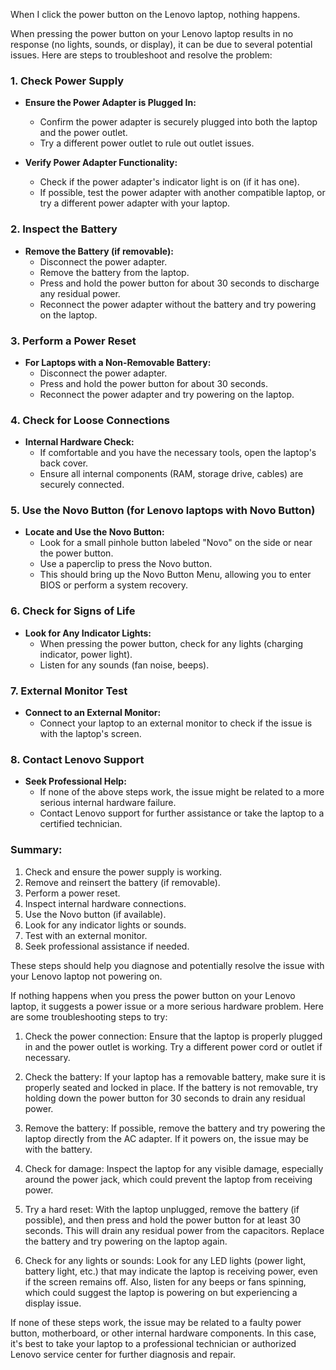 When I click the power button on the Lenovo laptop, nothing happens.

When pressing the power button on your Lenovo laptop results in no response (no lights, sounds, or display), it can be due to several potential issues. Here are steps to troubleshoot and resolve the problem:

### 1. Check Power Supply
- **Ensure the Power Adapter is Plugged In:**
  - Confirm the power adapter is securely plugged into both the laptop and the power outlet.
  - Try a different power outlet to rule out outlet issues.

- **Verify Power Adapter Functionality:**
  - Check if the power adapter's indicator light is on (if it has one).
  - If possible, test the power adapter with another compatible laptop, or try a different power adapter with your laptop.

### 2. Inspect the Battery
- **Remove the Battery (if removable):**
  - Disconnect the power adapter.
  - Remove the battery from the laptop.
  - Press and hold the power button for about 30 seconds to discharge any residual power.
  - Reconnect the power adapter without the battery and try powering on the laptop.

### 3. Perform a Power Reset
- **For Laptops with a Non-Removable Battery:**
  - Disconnect the power adapter.
  - Press and hold the power button for about 30 seconds.
  - Reconnect the power adapter and try powering on the laptop.

### 4. Check for Loose Connections
- **Internal Hardware Check:**
  - If comfortable and you have the necessary tools, open the laptop's back cover.
  - Ensure all internal components (RAM, storage drive, cables) are securely connected.

### 5. Use the Novo Button (for Lenovo laptops with Novo Button)
- **Locate and Use the Novo Button:**
  - Look for a small pinhole button labeled "Novo" on the side or near the power button.
  - Use a paperclip to press the Novo button.
  - This should bring up the Novo Button Menu, allowing you to enter BIOS or perform a system recovery.

### 6. Check for Signs of Life
- **Look for Any Indicator Lights:**
  - When pressing the power button, check for any lights (charging indicator, power light).
  - Listen for any sounds (fan noise, beeps).

### 7. External Monitor Test
- **Connect to an External Monitor:**
  - Connect your laptop to an external monitor to check if the issue is with the laptop's screen.

### 8. Contact Lenovo Support
- **Seek Professional Help:**
  - If none of the above steps work, the issue might be related to a more serious internal hardware failure.
  - Contact Lenovo support for further assistance or take the laptop to a certified technician.

### Summary:
1. Check and ensure the power supply is working.
2. Remove and reinsert the battery (if removable).
3. Perform a power reset.
4. Inspect internal hardware connections.
5. Use the Novo button (if available).
6. Look for any indicator lights or sounds.
7. Test with an external monitor.
8. Seek professional assistance if needed.

These steps should help you diagnose and potentially resolve the issue with your Lenovo laptop not powering on.

If nothing happens when you press the power button on your Lenovo laptop, it suggests a power issue or a more serious hardware problem. Here are some troubleshooting steps to try:

1. Check the power connection: Ensure that the laptop is properly plugged in and the power outlet is working. Try a different power cord or outlet if necessary.

2. Check the battery: If your laptop has a removable battery, make sure it is properly seated and locked in place. If the battery is not removable, try holding down the power button for 30 seconds to drain any residual power.

3. Remove the battery: If possible, remove the battery and try powering the laptop directly from the AC adapter. If it powers on, the issue may be with the battery.

4. Check for damage: Inspect the laptop for any visible damage, especially around the power jack, which could prevent the laptop from receiving power.

5. Try a hard reset: With the laptop unplugged, remove the battery (if possible), and then press and hold the power button for at least 30 seconds. This will drain any residual power from the capacitors. Replace the battery and try powering on the laptop again.

6. Check for any lights or sounds: Look for any LED lights (power light, battery light, etc.) that may indicate the laptop is receiving power, even if the screen remains off. Also, listen for any beeps or fans spinning, which could suggest the laptop is powering on but experiencing a display issue.

If none of these steps work, the issue may be related to a faulty power button, motherboard, or other internal hardware components. In this case, it's best to take your laptop to a professional technician or authorized Lenovo service center for further diagnosis and repair.
